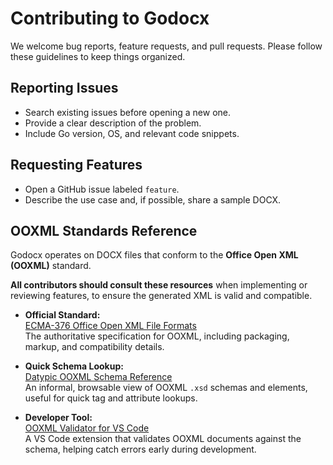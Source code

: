 # Contributing to Godocx

We welcome bug reports, feature requests, and pull requests.
Please follow these guidelines to keep things organized.

## Reporting Issues
- Search existing issues before opening a new one.
- Provide a clear description of the problem.
- Include Go version, OS, and relevant code snippets.

## Requesting Features
- Open a GitHub issue labeled `feature`.
- Describe the use case and, if possible, share a sample DOCX.

## OOXML Standards Reference

Godocx operates on DOCX files that conform to the **Office Open XML (OOXML)** standard.

**All contributors should consult these resources** when implementing or reviewing features, to ensure the generated XML is valid and compatible.

- **Official Standard:**  
  [ECMA-376 Office Open XML File Formats](https://www.ecma-international.org/publications-and-standards/standards/ecma-376/)  
  The authoritative specification for OOXML, including packaging, markup, and compatibility details.

- **Quick Schema Lookup:**  
  [Datypic OOXML Schema Reference](https://www.datypic.com/sc/ooxml/)  
  An informal, browsable view of OOXML `.xsd` schemas and elements, useful for quick tag and attribute lookups.

- **Developer Tool:**  
  [OOXML Validator for VS Code](https://marketplace.visualstudio.com/items?itemName=mikeebowen.ooxml-validator-vscode)  
  A VS Code extension that validates OOXML documents against the schema, helping catch errors early during development.
